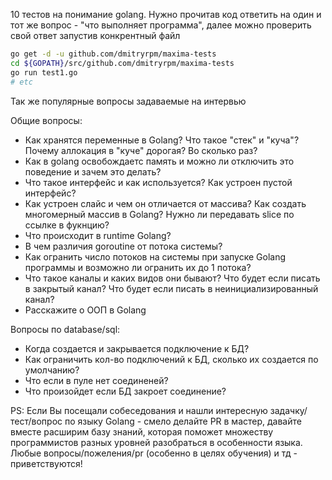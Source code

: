 10 тестов на понимание golang. Нужно прочитав код ответить на один и тот же вопрос - "что выполняет программа",
далее можно проверить свой ответ запустив конкрентный файл

```bash
go get -d -u github.com/dmitryrpm/maxima-tests
cd ${GOPATH}/src/github.com/dmitryrpm/maxima-tests
go run test1.go
# etc
```

Так же популярные вопросы задаваемые на интервью

Общие вопросы:

- Как хранятся переменные в Golang? Что такое "стек" и "куча"? Почему аллокация в "куче" дорогая? Во сколько раз?
- Как в golang освобождаетс память и можно ли отключить это поведение и зачем это делать?
- Что такое интерфейс и как используется? Как устроен пустой интерфейс? 
- Как устроен слайс и чем он отличается от массива? Как создать многомерный массив в Golang? Нужно ли передавать slice по ссылке в фукнцию?
- Что происходит в runtime Golang?
- В чем различия goroutine от потока системы?
- Как огранить число потоков на системы при запуске Golang программы и возможно ли огранить их до 1 потока?
- Что такое каналы и каких видов они бывают? Что будет если писать в закрытый канал? Что будет если писать в неинициализированный канал?
- Расскажите о ООП в Golang

Вопросы по database/sql:

- Когда создается и закрывается подключение к БД?
- Как ограничить кол-во подключений к БД, сколько их создается по умолчанию?
- Что если в пуле нет соединеней?
- Что произойдет если БД закроет соединение?

PS: Если Вы посещали собеседования и нашли интересную задачку/тест/вопрос по языку Golang - смело делайте PR в мастер, давайте вместе расширим базу знаний, которая поможет множеству программистов разных уровней разобраться в особенности языка. Любые вопросы/пожеления/pr (особенно в целях обучения) и тд - приветствуются!
